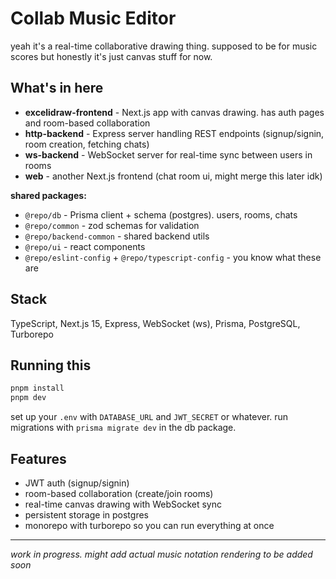 # Collab Music Editor

yeah it's a real-time collaborative drawing thing. supposed to be for music scores but honestly it's just canvas stuff for now.

## What's in here

- **excelidraw-frontend** - Next.js app with canvas drawing. has auth pages and room-based collaboration
- **http-backend** - Express server handling REST endpoints (signup/signin, room creation, fetching chats)
- **ws-backend** - WebSocket server for real-time sync between users in rooms
- **web** - another Next.js frontend (chat room ui, might merge this later idk)

**shared packages:**
- `@repo/db` - Prisma client + schema (postgres). users, rooms, chats
- `@repo/common` - zod schemas for validation
- `@repo/backend-common` - shared backend utils
- `@repo/ui` - react components
- `@repo/eslint-config` + `@repo/typescript-config` - you know what these are

## Stack

TypeScript, Next.js 15, Express, WebSocket (ws), Prisma, PostgreSQL, Turborepo

## Running this

```bash
pnpm install
pnpm dev
```

set up your `.env` with `DATABASE_URL` and `JWT_SECRET` or whatever. run migrations with `prisma migrate dev` in the db package.

## Features

- JWT auth (signup/signin)
- room-based collaboration (create/join rooms)
- real-time canvas drawing with WebSocket sync
- persistent storage in postgres
- monorepo with turborepo so you can run everything at once

---

*work in progress. might add actual music notation rendering to be added soon*